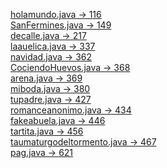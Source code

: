 <a href="https://www.aceptaelreto.com/problem/statement.php?id=116">holamundo.java -> 116</a> <br>
<a href="https://www.aceptaelreto.com/problem/statement.php?id=149">SanFermines.java -> 149</a> <br>
<a href="https://www.aceptaelreto.com/problem/statement.php?id=217">decalle.java -> 217</a> <br>
<a href="https://www.aceptaelreto.com/problem/statement.php?id=337">laauelica.java -> 337</a> <br>
<a href="https://www.aceptaelreto.com/problem/statement.php?id=362">navidad.java -> 362</a> <br>
<a href="https://www.aceptaelreto.com/problem/statement.php?id=368">CociendoHuevos.java -> 368</a> <br>
<a href="https://www.aceptaelreto.com/problem/statement.php?id=369">arena.java -> 369</a> <br>
<a href="https://www.aceptaelreto.com/problem/statement.php?id=380">miboda.java -> 380</a> <br>
<a href="https://www.aceptaelreto.com/problem/statement.php?id=427">tupadre.java -> 427</a> <br>
<a href="https://www.aceptaelreto.com/problem/statement.php?id=434">romanceanonimo.java -> 434</a> <br>
<a href="https://www.aceptaelreto.com/problem/statement.php?id=446">fakeabuela.java -> 446</a> <br>
<a href="https://www.aceptaelreto.com/problem/statement.php?id=456">tartita.java -> 456</a> <br>
<a href="https://www.aceptaelreto.com/problem/statement.php?id=467">taumaturgodeltormento.java -> 467</a> <br>
<a href="https://www.aceptaelreto.com/problem/statement.php?id=621">pag.java -> 621</a> <br>
